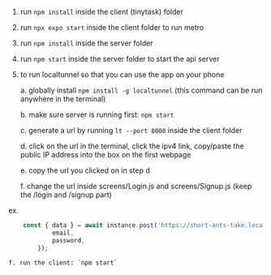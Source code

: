 1. run `npm install` inside the client (tinytask) folder
2. run `npx expo start` inside the client folder to run metro
3. run `npm install` inside the server folder
4. run `npm start` inside the server folder to start the api server
5. to run localtunnel so that you can use the app on your phone

    a. globally install `npm install -g localtunnel` (this command can be run anywhere in the terminal)
    
    b. make sure server is running first: `npm start`
    
    c. generate a url by running `lt --port 8000` inside the client folder 
    
    d. click on the url in the terminal, click the ipv4 link, copy/paste the public IP address into the box on the first webpage

    e. copy the url you clicked on in step d
    
    f. change the url inside screens/Login.js and screens/Signup.js (keep the /login and /signup part)

ex. 
``` Typescript
    const { data } = await instance.post('https://short-ants-take.loca.lt/login', {
            email,
            password,
        });
```
    f. run the client: `npm start`